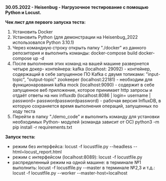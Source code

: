 **30.05.2022 - Heisenbug - Нагрузочное тестирование с помощью Python и Locust.**

**Чек лист для первого запуска теста:**
1. Установить Docker
2. Установить Python (для демонстрации на Heisenbug_2022 использовался Python 3.10.1)
3. Через командную строку открыть папку "./docker" из данного репозитория и выполнить команды:
      docker-compose build
      docker-compose up -d
3. После выполнения этих команд на вашей машине развернется четыре докер- контейнера:
      kafka (localhost: 29092) - контейнер, содержащий в себе запущенное ПО Kafka с двумя топиками: "input-topic", "output-topic"
      zookeeper (localhost:22181) - необходим для функционарования kafka
      mock (localhost:9090) - содержит в себе запущенное веб приложение, которое принимает http запросы и отдаёт ответы на них
      influxdb (localhost:8086 | login= username | password= passwordpasswordpassword) - рабочая версия InfluxDB, 
      в которую сохраняется время выполнения операций, запущенных по ходу теста
4. Перейти в папку "./demo_code" и выполнить команду для установки необходимых Python- модулей (команда зависит от ОС)
      python3 -m pip install -r requirements.txt

**Запуск теста:**

- режим без интерфейса: locust -f locustfile.py --headless --html=locust_report.html
- режим с интерфейсом (localhost:8089): locust -f locustfile.py
- распределенный режим на одной машине: 
      в терминале №1 выполнить: locust -f locustfile.py --master
      в терминале №2,3 и т.д.: locust -f locustfile.py --worker --master-host=localhost
